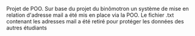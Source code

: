Projet de POO.
Sur base du projet du binômotron un système de mise en relation d'adresse mail a été mis en place via la POO.
Le fichier .txt contenant les adresses mail a été retiré pour protéger les données des autres étudiants
